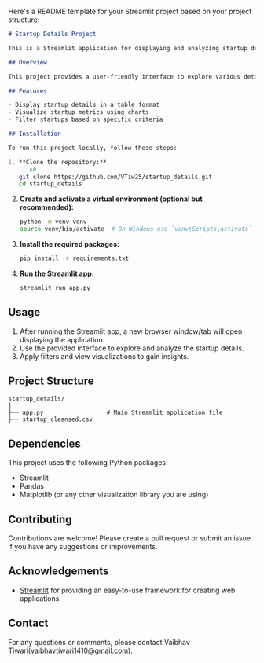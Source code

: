 Here's a README template for your Streamlit project based on your project structure:

```markdown
# Startup Details Project

This is a Streamlit application for displaying and analyzing startup details.

## Overview

This project provides a user-friendly interface to explore various details about startups, including key metrics and visualizations.

## Features

- Display startup details in a table format
- Visualize startup metrics using charts
- Filter startups based on specific criteria

## Installation

To run this project locally, follow these steps:

1. **Clone the repository:**
   ```sh
   git clone https://github.com/VTiw25/startup_details.git
   cd startup_details
   ```

2. **Create and activate a virtual environment (optional but recommended):**
   ```sh
   python -m venv venv
   source venv/bin/activate  # On Windows use `venv\Scripts\activate`
   ```

3. **Install the required packages:**
   ```sh
   pip install -r requirements.txt
   ```

4. **Run the Streamlit app:**
   ```sh
   streamlit run app.py
   ```

## Usage

1. After running the Streamlit app, a new browser window/tab will open displaying the application.
2. Use the provided interface to explore and analyze the startup details.
3. Apply filters and view visualizations to gain insights.

## Project Structure

```
startup_details/
│
├── app.py                  # Main Streamlit application file
├── startup_cleansed.csv    

```

## Dependencies

This project uses the following Python packages:

- Streamlit
- Pandas
- Matplotlib (or any other visualization library you are using)

## Contributing

Contributions are welcome! Please create a pull request or submit an issue if you have any suggestions or improvements.

## Acknowledgements

- [Streamlit](https://streamlit.io/) for providing an easy-to-use framework for creating web applications.

## Contact

For any questions or comments, please contact Vaibhav Tiwari(vaibhavtiwari1410@gmail.com).
